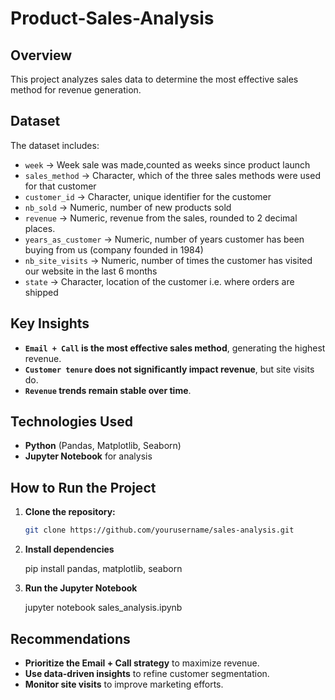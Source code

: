 # Product-Sales-Analysis
## Overview
This project analyzes sales data to determine the most effective sales method for revenue generation. 
## Dataset
The dataset includes:
- `week` → Week sale was made,counted as weeks since product launch
- `sales_method` → Character, which of the three sales methods were used for that customer
- `customer_id` → Character, unique identifier for the customer
- `nb_sold` → Numeric, number of new products sold
- `revenue` → Numeric, revenue from the sales, rounded to 2 decimal places.
- `years_as_customer` → Numeric, number of years customer has been buying from us
(company founded in 1984)
- `nb_site_visits` → Numeric, number of times the customer has visited our website in the last 6 months
- `state` → Character, location of the customer i.e. where orders are
 shipped

## Key Insights
- **`Email + Call` is the most effective sales method**, generating the highest revenue.
- **`Customer tenure` does not significantly impact revenue**, but site visits do.
- **`Revenue` trends remain stable over time**.

## Technologies Used
- **Python** (Pandas, Matplotlib, Seaborn)
- **Jupyter Notebook** for analysis

## How to Run the Project
1. **Clone the repository:**
   ```sh
   git clone https://github.com/yourusername/sales-analysis.git
2. **Install dependencies**
   
   pip install pandas, matplotlib, seaborn

3. **Run the Jupyter Notebook**
 
   jupyter notebook sales_analysis.ipynb

## Recommendations
- **Prioritize the Email + Call strategy** to maximize revenue.
- **Use data-driven insights** to refine customer segmentation.
- **Monitor site visits** to improve marketing efforts.


